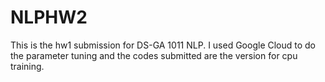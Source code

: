 # NLPHW2
This is the hw1 submission for DS-GA 1011 NLP.
I used Google Cloud to do the parameter tuning and the codes submitted are the version for cpu training.
